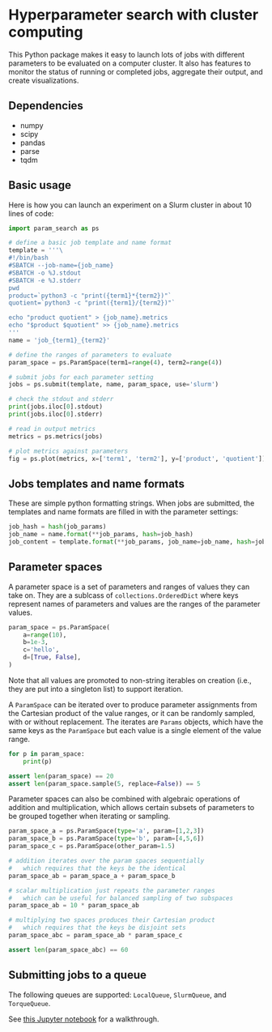 # Hyperparameter search with cluster computing

This Python package makes it easy to launch lots of jobs with different parameters to be evaluated on a computer cluster. It also has features to monitor the status of running or completed jobs, aggregate their output, and create visualizations.

## Dependencies

- numpy
- scipy
- pandas
- parse
- tqdm

## Basic usage

Here is how you can launch an experiment on a Slurm cluster in about 10 lines of code:

```python
import param_search as ps

# define a basic job template and name format
template = '''\
#!/bin/bash
#SBATCH --job-name={job_name}
#SBATCH -o %J.stdout
#SBATCH -e %J.stderr
pwd
product=`python3 -c "print({term1}*{term2})"`
quotient=`python3 -c "print({term1}/{term2})"`

echo "product quotient" > {job_name}.metrics
echo "$product $quotient" >> {job_name}.metrics
'''
name = 'job_{term1}_{term2}'

# define the ranges of parameters to evaluate
param_space = ps.ParamSpace(term1=range(4), term2=range(4))

# submit jobs for each parameter setting
jobs = ps.submit(template, name, param_space, use='slurm')

# check the stdout and stderr
print(jobs.iloc[0].stdout)
print(jobs.iloc[0].stderr)

# read in output metrics
metrics = ps.metrics(jobs)

# plot metrics against parameters
fig = ps.plot(metrics, x=['term1', 'term2'], y=['product', 'quotient'])

```

## Jobs templates and name formats

These are simple python formatting strings. When jobs are submitted, the templates and name formats are filled in with the parameter settings:

```python
job_hash = hash(job_params)
job_name = name.format(**job_params, hash=job_hash)
job_content = template.format(**job_params, job_name=job_name, hash=job_hash)
```

## Parameter spaces

A parameter space is a set of parameters and ranges of values they can take on. They are a sublcass of `collections.OrderedDict` where keys represent names of parameters and values are the ranges of the parameter values.

```python
param_space = ps.ParamSpace(
	a=range(10),
	b=1e-3,
	c='hello',
	d=[True, False],
)
```

Note that all values are promoted to non-string iterables on creation (i.e., they are put into a singleton list) to support iteration.

A `ParamSpace` can be iterated over to produce parameter assignments from the Cartesian product of the value ranges, or it can be randomly sampled, with or without replacement. The iterates are `Params` objects, which have the same keys as the `ParamSpace` but each value is a single element of the value range.

```python
for p in param_space:
	print(p)

assert len(param_space) == 20
assert len(param_space.sample(5, replace=False)) == 5
```

Parameter spaces can also be combined with algebraic operations of addition and multiplication, which allows certain subsets of parameters to be grouped together when iterating or sampling.

```python
param_space_a = ps.ParamSpace(type='a', param=[1,2,3])
param_space_b = ps.ParamSpace(type='b', param=[4,5,6])
param_space_c = ps.ParamSpace(other_param=1.5)

# addition iterates over the param spaces sequentially
#   which requires that the keys be the identical
param_space_ab = param_space_a + param_space_b

# scalar multiplication just repeats the parameter ranges
#   which can be useful for balanced sampling of two subspaces
param_space_ab = 10 * param_space_ab

# multiplying two spaces produces their Cartesian product
#   which requires that the keys be disjoint sets
param_space_abc = param_space_ab * param_space_c

assert len(param_space_abc) == 60
```

## Submitting jobs to a queue

The following queues are supported: `LocalQueue`, `SlurmQueue`, and `TorqueQueue`.

See [this Jupyter notebook](https://github.com/mattragoza/param_search/blob/master/example.ipynb) for a walkthrough.
